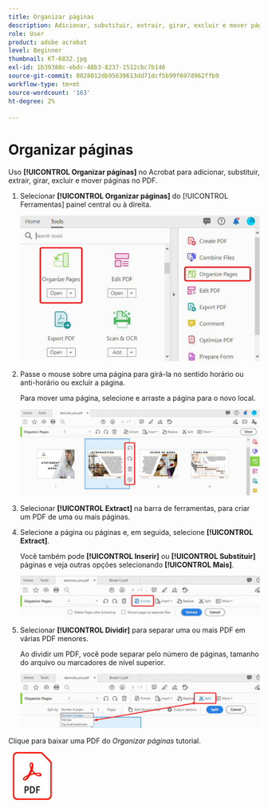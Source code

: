 ```yaml
---
title: Organizar páginas
description: Adicionar, substituir, extrair, girar, excluir e mover páginas no PDF
role: User
product: adobe acrobat
level: Beginner
thumbnail: KT-6832.jpg
exl-id: 1b39380c-ebdc-48b3-8237-1512cbc7b146
source-git-commit: 8028012db95639613dd71dcf5b99f697d962ffb9
workflow-type: tm+mt
source-wordcount: '163'
ht-degree: 2%

---
```


# Organizar páginas

Uso **[!UICONTROL Organizar páginas]** no Acrobat para adicionar, substituir, extrair, girar, excluir e mover páginas no PDF.

1. Selecionar **[!UICONTROL Organizar páginas]** do [!UICONTROL Ferramentas] painel central ou à direita.

   ![Organize a Etapa 1](../assets/Organize_1.png)

1. Passe o mouse sobre uma página para girá-la no sentido horário ou anti-horário ou excluir a página.

   Para mover uma página, selecione e arraste a página para o novo local.

   ![Organize a Etapa 2](../assets/Organize_2.png)

1. Selecionar **[!UICONTROL Extract]** na barra de ferramentas, para criar um PDF de uma ou mais páginas.

1. Selecione a página ou páginas e, em seguida, selecione **[!UICONTROL Extract]**.

   Você também pode **[!UICONTROL Inserir]** ou **[!UICONTROL Substituir]** páginas e veja outras opções selecionando **[!UICONTROL Mais]**.

   ![Organize a Etapa 4](../assets/Organize_3.png)

1. Selecionar **[!UICONTROL Dividir]** para separar uma ou mais PDF em várias PDF menores.

   Ao dividir um PDF, você pode separar pelo número de páginas, tamanho do arquivo ou marcadores de nível superior.

   ![Etapa de Verificação 5](../assets/Organize_4.png)

Clique para baixar uma PDF do *Organizar páginas* tutorial.

[![Baixe o tutorial Organizar páginas](../assets/acrobat_PDF_96.png)](../assets/AcrobatDCOrganize.pdf)

